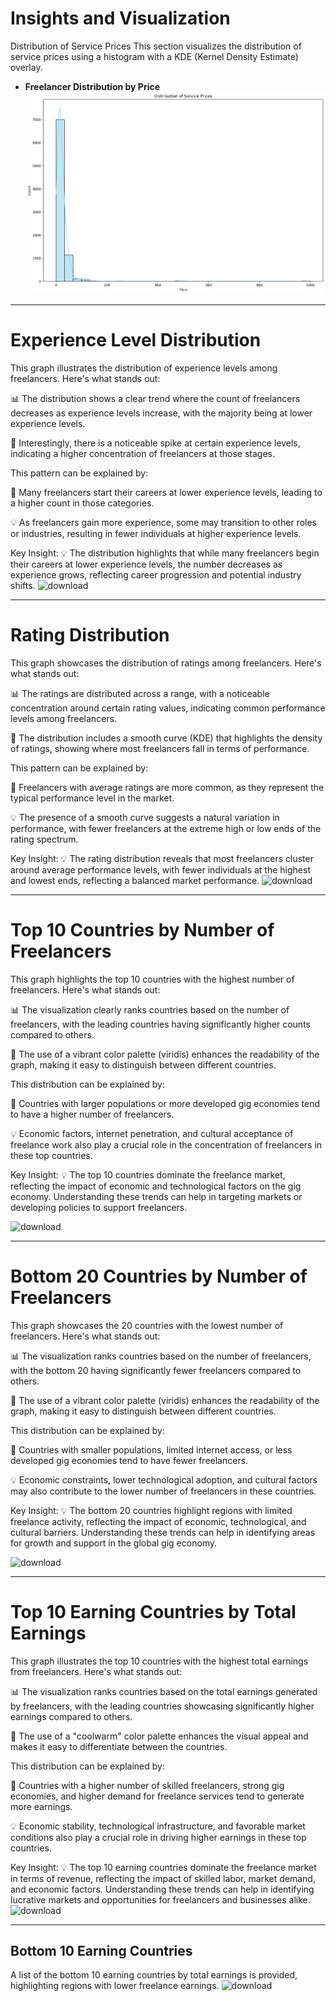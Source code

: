 # Insights and Visualization
Distribution of Service Prices
This section visualizes the distribution of service prices using a histogram with a KDE (Kernel Density Estimate) overlay.
- **Freelancer Distribution by Price**  
![image alt](https://raw.githubusercontent.com/youssefhusain/project-Data-Exploration/main/code%20Scrapping/img/Distribution%20of%20Service%20Prices.png)

--------------
# Experience Level Distribution

This graph illustrates the distribution of experience levels among freelancers. Here's what stands out:

📊 The distribution shows a clear trend where the count of freelancers decreases as experience levels increase, with the majority being at lower experience levels.

🚨 Interestingly, there is a noticeable spike at certain experience levels, indicating a higher concentration of freelancers at those stages.

This pattern can be explained by:

🤔 Many freelancers start their careers at lower experience levels, leading to a higher count in those categories.

💡 As freelancers gain more experience, some may transition to other roles or industries, resulting in fewer individuals at higher experience levels.

Key Insight: 
💡 The distribution highlights that while many freelancers begin their careers at lower experience levels, the number decreases as experience grows, reflecting career progression and potential industry shifts.
![download](https://github.com/user-attachments/assets/a19ee305-ff81-4237-9c52-ee0eadf31387)

--------
# Rating Distribution

This graph showcases the distribution of ratings among freelancers. Here's what stands out:

📊 The ratings are distributed across a range, with a noticeable concentration around certain rating values, indicating common performance levels among freelancers.

🚨 The distribution includes a smooth curve (KDE) that highlights the density of ratings, showing where most freelancers fall in terms of performance.

This pattern can be explained by:

🤔 Freelancers with average ratings are more common, as they represent the typical performance level in the market.

💡 The presence of a smooth curve suggests a natural variation in performance, with fewer freelancers at the extreme high or low ends of the rating spectrum.

Key Insight: 
💡 The rating distribution reveals that most freelancers cluster around average performance levels, with fewer individuals at the highest and lowest ends, reflecting a balanced market performance.
![download](https://github.com/user-attachments/assets/c4e2abf1-1794-4172-9cbf-5f16cc4bad52)

-------
# Top 10 Countries by Number of Freelancers

This graph highlights the top 10 countries with the highest number of freelancers. Here's what stands out:

📊 The visualization clearly ranks countries based on the number of freelancers, with the leading countries having significantly higher counts compared to others.

🚨 The use of a vibrant color palette (viridis) enhances the readability of the graph, making it easy to distinguish between different countries.

This distribution can be explained by:

🤔 Countries with larger populations or more developed gig economies tend to have a higher number of freelancers.

💡 Economic factors, internet penetration, and cultural acceptance of freelance work also play a crucial role in the concentration of freelancers in these top countries.

Key Insight: 
💡 The top 10 countries dominate the freelance market, reflecting the impact of economic and technological factors on the gig economy. Understanding these trends can help in targeting markets or developing policies to support freelancers.

![download](https://github.com/user-attachments/assets/3d708ca5-f7e9-4ba9-b87e-6ec31482fb36)

------------
# Bottom 20 Countries by Number of Freelancers

This graph showcases the 20 countries with the lowest number of freelancers. Here's what stands out:

📊 The visualization ranks countries based on the number of freelancers, with the bottom 20 having significantly fewer freelancers compared to others.

🚨 The use of a vibrant color palette (viridis) enhances the readability of the graph, making it easy to distinguish between different countries.

This distribution can be explained by:

🤔 Countries with smaller populations, limited internet access, or less developed gig economies tend to have fewer freelancers.

💡 Economic constraints, lower technological adoption, and cultural factors may also contribute to the lower number of freelancers in these countries.

Key Insight: 
💡 The bottom 20 countries highlight regions with limited freelance activity, reflecting the impact of economic, technological, and cultural barriers. Understanding these trends can help in identifying areas for growth and support in the global gig economy.

![download](https://github.com/user-attachments/assets/7c7ee4c0-5cb3-4429-8672-a77e1bcccff2)

------------

# Top 10 Earning Countries by Total Earnings

This graph illustrates the top 10 countries with the highest total earnings from freelancers. Here's what stands out:

📊 The visualization ranks countries based on the total earnings generated by freelancers, with the leading countries showcasing significantly higher earnings compared to others.

🚨 The use of a "coolwarm" color palette enhances the visual appeal and makes it easy to differentiate between the countries.

This distribution can be explained by:

🤔 Countries with a higher number of skilled freelancers, strong gig economies, and higher demand for freelance services tend to generate more earnings.

💡 Economic stability, technological infrastructure, and favorable market conditions also play a crucial role in driving higher earnings in these top countries.

Key Insight: 💡 The top 10 earning countries dominate the freelance market in terms of revenue, reflecting the impact of skilled labor, market demand, and economic factors. Understanding these trends can help in identifying lucrative markets and opportunities for freelancers and businesses alike.
![download](https://github.com/user-attachments/assets/f36513a7-71b9-4de6-959a-d7d69e14aaec)

--------------

## Bottom 10 Earning Countries
A list of the bottom 10 earning countries by total earnings is provided, highlighting regions with lower freelance earnings.
 ![download](https://github.com/user-attachments/assets/83c57c92-311c-4888-ba2c-e14b0d322e93)
